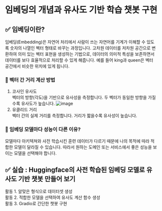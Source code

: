 # 임베딩의 개념과 유사도 기반 학습 챗봇 구현

## ✅ 임베딩이란?
임베딩(Embedding)은 자연어 처리에서 사람이 쓰는 자연어를 기계가 이해할 수 있도록 숫자의 나열인 벡터 형태로 바꾸는 과정입니다. 고차원 데이터를 저차원 공간으로 변환하여 의미 있는 벡터 표현을 생성하는 기법으로, 데이터의 의미적 특성을 보존하면서 데이터를 보다 효율적으로 처리할 수 있게 해줍니다. 예를 들어 king과 queen은 벡터 공간에서 비슷한 위치에 있게 됩니다.

### 📌 벡터 간 거리 계산 방법
1. 코사인 유사도<br>
벡터의 방향(각도)을 기반으로 유사성을 측정합니다. 두 벡터가 동일한 방향을 가질수록 유사도가 높습니다.
![image](https://github.com/user-attachments/assets/9c75aadf-affd-4d55-96ea-4aad5d5b2149)
2. 유클리드 거리<br>
벡터 간의 실제 거리를 측정합니다. 거리가 짧을수록 유사성이 높습니다.

### 📌 임베딩 모델마다 성능이 다른 이유?
모델마다 아키텍쳐와 사전 학습시킨 훈련 데이터가 다르기 때문에 나의 목적에 따라 적합한 모델이 달라질 수 있습니다. 따라서 원하는 도메인 또는 서비스에서 좋은 성능을 보이는 모델을 선택해야 합니다.

## ✅ 실습 : Huggingface의 사전 학습된 임베딩 모델로 유사도 기반 챗봇 만들어 보기
활동 1. 알맞은 형식으로 데이터셋 생성 <br>
활동 2. 적합한 모델을 선택하여 유사도 계산 함수 생성 <br>
활동 3. Gradio로 간단한 챗봇 구현
